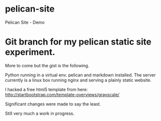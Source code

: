 # pelican-site
Pelican Site - Demo
# Git branch for my pelican static site experiment. 

More to come but the gist is the following.    

Python running in a virtual env. pelican and markdown installed.  The server currently is a linux box running nginx and serving a plainly static website. 

I hacked a free html5 template from here: http://startbootstrap.com/template-overviews/grayscale/ 

Significant changes were made to say the least. 

Still very much a work in progress.
